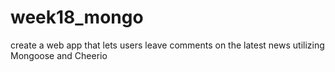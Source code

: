 # week18_mongo
create a web app that lets users leave comments on the latest news utilizing Mongoose and Cheerio 
